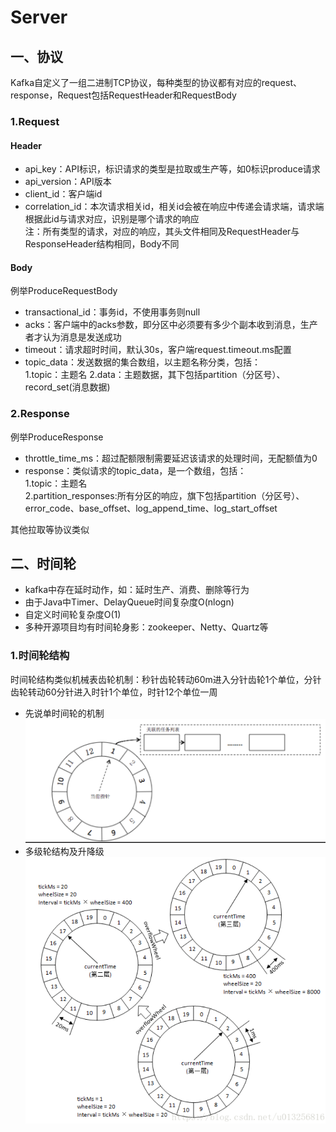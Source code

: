 # Server
## 一、协议
Kafka自定义了一组二进制TCP协议，每种类型的协议都有对应的request、response，Request包括RequestHeader和RequestBody   
### 1.Request
#### Header
- api_key：API标识，标识请求的类型是拉取或生产等，如0标识produce请求
- api_version：API版本
- client_id：客户端id
- correlation_id：本次请求相关id，相关id会被在响应中传递会请求端，请求端根据此id与请求对应，识别是哪个请求的响应   
注：所有类型的请求，对应的响应，其头文件相同及RequestHeader与ResponseHeader结构相同，Body不同
#### Body
例举ProduceRequestBody
- transactional_id：事务id，不使用事务则null
- acks：客户端中的acks参数，即分区中必须要有多少个副本收到消息，生产者才认为消息是发送成功
- timeout：请求超时时间，默认30s，客户端request.timeout.ms配置
- topic_data：发送数据的集合数组，以主题名称分类，包括：   
1.topic：主题名
2.data：主题数据，其下包括partition（分区号）、record_set(消息数据)

### 2.Response
例举ProduceResponse
- throttle_time_ms：超过配额限制需要延迟该请求的处理时间，无配额值为0
- response：类似请求的topic_data，是一个数组，包括：   
1.topic：主题名   
2.partition_responses:所有分区的响应，旗下包括partition（分区号）、error_code、base_offset、log_append_time、log_start_offset

其他拉取等协议类似

## 二、时间轮
- kafka中存在延时动作，如：延时生产、消费、删除等行为
- 由于Java中Timer、DelayQueue时间复杂度O(nlogn)
- 自定义时间轮复杂度O(1)
- 多种开源项目均有时间轮身影：zookeeper、Netty、Quartz等

### 1.时间轮结构
时间轮结构类似机械表齿轮机制：秒针齿轮转动60m进入分针齿轮1个单位，分针齿轮转动60分针进入时针1个单位，时针12个单位一周   
- 先说单时间轮的机制   
![](pic/09Server/time_wheel_single.png)
- 多级轮结构及升降级
![](pic/09Server/time_wheel_muti.png)

